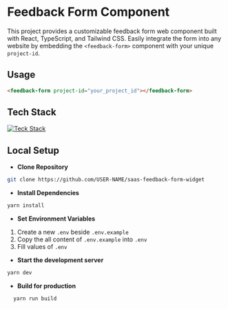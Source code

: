 # Feedback Form Component

This project provides a customizable feedback form web component built with React, TypeScript, and Tailwind CSS. Easily integrate the form into any website by embedding the `<feedback-form>` component with your unique `project-id`.

## Usage

```html
<feedback-form project-id="your_project_id"></feedback-form>
```

## Tech Stack

[![Teck Stack](https://skillicons.dev/icons?i=vite,ts,react,tailwind,supabase,postgresql)](https://skillicons.dev)

## Local Setup

- **Clone Repository**

```bash
git clone https://github.com/USER-NAME/saas-feedback-form-widget
```

- **Install Dependencies**

```bash
yarn install
```

- **Set Environment Variables**

1.  Create a new `.env` beside `.env.example`
2.  Copy the all content of `.env.example` into `.env`
3.  Fill values of `.env`

- **Start the development server**

```bash
yarn dev
```

- **Build for production**

```bash
  yarn run build
```
